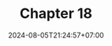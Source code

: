 ---
weight: 2800
title: "Chapter 18"
description: "Traits"
icon: "article"
date: "2024-08-05T21:24:57+07:00"
lastmod: "2024-08-05T21:24:57+07:00"
draft: true
toc: true
---